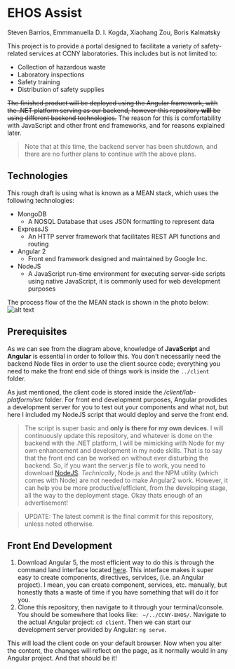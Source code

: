 # EHOS Assist
Steven Barrios,  Emmmanuella D. I. Kogda, Xiaohang Zou, Boris Kalmatsky

This project is to provide a portal designed to facilitate a variety of safety-related services at CCNY laboratories.
This includes but is not limited to:
* Collection of hazardous waste
* Laboratory inspections
* Safety training
* Distribution of safety supplies

~~The finished product will be deployed using the Angular framework, with the .NET platform serving as our backend, however this repository **will** be using different backend technologies.~~ The reason for this is comfortability with JavaScript and other front end frameworks, and for reasons explained later.
> Note that at this time, the backend server has been shutdown, and there are no further plans to continue with the above plans.
## Technologies
This rough draft is using what is known as a MEAN stack, which uses the following technologies:
+ MongoDB
  * A NOSQL Database that uses JSON formatting to represent data  
+ ExpressJS
  * An HTTP server framework that facilitates REST API functions and routing
+ Angular 2
  * Front end framework designed and maintained by Google Inc.
+ NodeJS
  * A JavaScript run-time environment for executing server-side scripts using native JavaScript, it is commonly used for web development purposes  

The process flow of the the MEAN stack is shown in the photo below:
![alt text](https://excellentwebworld.com/wp-content/uploads/2017/09/images-3.jpg "MEAN Process - Anchal Malik")

## Prerequisites
As we can see from the diagram above, knowledge of **JavaScript** and **Angular** is essential in order to follow this.
You don't necessarily need the backend Node files in order to use the client source code; everything you need to make the front end side of things work is inside the `../client` folder.

As just mentioned, the client code is stored inside the */client/lab-platform/src* folder. For front end development purposes, Angular provdides a development server for you to test out your components and what not, but here I included my NodeJS script that would deploy and serve the front end.
>The script is super basic and **only is there for my own devices**. I will continuously update this repository, and whatever is done on the backend with the .NET platform, I will be mimicking with Node for my own enhancement and development in my node skills. That is to say that the front end can be worked on without ever disturbing the backend. So, if you want the server.js file to work, you need to download [NodeJS](https://nodejs.org/en/). *Technically*, Node.js and the NPM utility (which comes with Node) are not needed to make Angular2 work. However, it can help you be more productive/efficient, from the developing stage, all the way to the deployment stage. Okay thats enough of an advertisement!


> UPDATE: The latest commit is the final commit for this repository, unless noted otherwise. 

##  Front End Development
 1. Download Angular 5, the most efficient way to do this is through the command land interface located [here](https://cli.angular.io/). This interface makes it super easy to create components, directives, services, (i.e. an Angular project). I mean, you can create component, services, etc. manually, but honestly thats a waste of time if you have something that will do it for you.
 2. Clone this repository, then navigate to it through your terminal/console. You should be somewhere that looks like: ` ~/../CCNY-EHOS/`. Navigate to the actual Angular project: `cd client`. Then we can start our development server provided by Angular:
   `ng serve`.

This will load the client code on your default browser. Now when you alter the content, the changes will reflect on the page, as it normally would in any Angular project. And that should be it!
